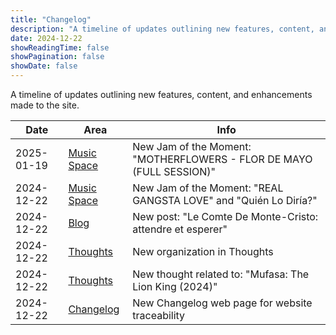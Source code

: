 ```yaml
---
title: "Changelog"
description: "A timeline of updates outlining new features, content, and enhancements made to the site."
date: 2024-12-22
showReadingTime: false
showPagination: false
showDate: false
---
```


A timeline of updates outlining new features, content, and enhancements made to the site.

| Date       | Area                          | Info |
| ---------- | ----------------------------- | ---- |
| 2025-01-19 | [Music Space](/spaces/music/) | New Jam of the Moment: "MOTHERFLOWERS - FLOR DE MAYO (FULL SESSION)" |
| 2024-12-22 | [Music Space](/spaces/music/) | New Jam of the Moment: "REAL GANGSTA LOVE" and "Quién Lo Diría?" |
| 2024-12-22 | [Blog](/blog)                 | New post: "Le Comte De Monte-Cristo: attendre et esperer" |
| 2024-12-22 | [Thoughts](/thoughts)         | New organization in Thoughts |
| 2024-12-22 | [Thoughts](/thoughts)         | New thought related to: "Mufasa: The Lion King (2024)" |
| 2024-12-22 | [Changelog](/changelog)       | New Changelog web page for website traceability |